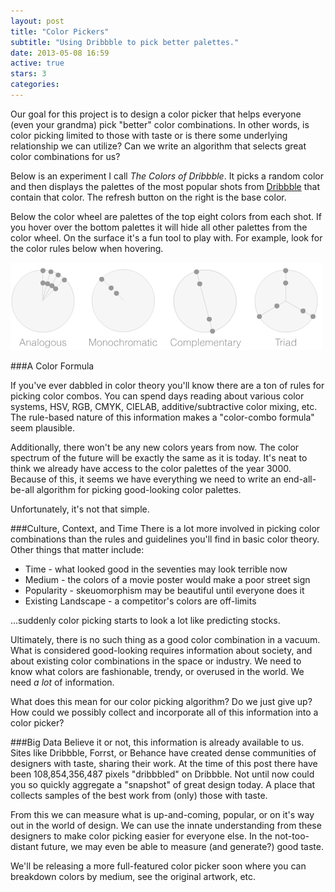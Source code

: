 ```yaml
---
layout: post
title: "Color Pickers"
subtitle: "Using Dribbble to pick better palettes."
date: 2013-05-08 16:59
active: true
stars: 3
categories: 
---
```


Our goal for this project is to design a color picker that helps everyone (even your grandma) pick "better" color combinations. In other words, is color picking limited to those with taste or is there some underlying relationship we can utilize? Can we write an algorithm that selects great color combinations for us?

Below is an experiment I call _The Colors of Dribbble_. It picks a random color and then displays the palettes of the most popular shots from [Dribbble](http://dribbble.com/) that contain that color. The refresh button on the right is the base color.

<script src="http://ajax.googleapis.com/ajax/libs/jquery/2.0.0/jquery.min.js"></script>
<script src="/js/colors.js"></script>
<link href="/css/colors.css" media="screen, projection" rel="stylesheet" type="text/css">

<div class="color-wheel">
  <div id="circle"></div>
  <div id="circle-border"></div>
  <div id="spokes"></div>
</div>

<div class="color-blocks">
  <div class="block-house"></div>
</div>


Below the color wheel are palettes of the top eight colors from each shot. If you hover over the bottom palettes it will hide all other palettes from the color wheel. On the surface it's a fun tool to play with. For example, look for the color rules below when hovering.

![color rules](/images/blog/color-rules.png)

###A Color Formula 

If you've ever dabbled in color theory you'll know there are a ton of rules for picking color combos. You can spend days reading about various color systems, HSV, RGB, CMYK, CIELAB, additive/subtractive color mixing, etc. The rule-based nature of this information makes a "color-combo formula" seem plausible.

Additionally, there won't be any new colors years from now. The color spectrum of the future will be exactly the same as it is today. It's neat to think we already have access to the color palettes of the year 3000. Because of this, it seems we have everything we need to write an end-all-be-all algorithm for picking good-looking color palettes.

Unfortunately, it's not that simple.

###Culture, Context, and Time
There is a lot more involved in picking color combinations than the rules and guidelines you'll find in basic color theory. Other things that matter include: 

   * Time - what looked good in the seventies may look terrible now
   * Medium - the colors of a movie poster would make a poor street sign
   * Popularity - skeuomorphism may be beautiful until everyone does it
   * Existing Landscape - a competitor's colors are off-limits

…suddenly color picking starts to look a lot like predicting stocks.

Ultimately, there is no such thing as a good color combination in a vacuum. What is considered good-looking requires information about society, and about existing color combinations in the space or industry. We need to know what colors are fashionable, trendy, or overused in the world. We need _a lot_ of information.

What does this mean for our color picking algorithm? Do we just give up? How could we possibly collect and incorporate all of this information into a color picker?

###Big Data
Believe it or not, this information is already available to us. Sites like Dribbble, Forrst, or Behance have created dense communities of designers with taste, sharing their work. At the time of this post there have been 108,854,356,487 pixels "dribbbled" on Dribbble. Not until now could you so quickly aggregate a "snapshot" of great design today. A place that collects samples of the best work from (only) those with taste. 

From this we can measure what is up-and-coming, popular, or on it's way out in the world of design.  We can use the innate understanding from these designers to make color picking easier for everyone else. In the not-too-distant future, we may even be able to measure (and generate?) good taste. 

We'll be releasing a more full-featured color picker soon where you can breakdown colors by medium, see the original artwork, etc. 